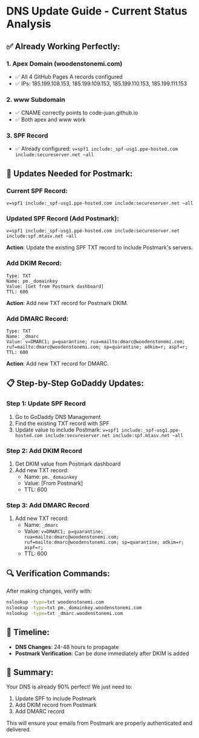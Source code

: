 # DNS Update Guide - Current Status Analysis

## **✅ Already Working Perfectly:**

### **1. Apex Domain (woodenstonemi.com)**
- ✅ All 4 GitHub Pages A records configured
- ✅ IPs: 185.199.108.153, 185.199.109.153, 185.199.110.153, 185.199.111.153

### **2. www Subdomain**
- ✅ CNAME correctly points to code-juan.github.io
- ✅ Both apex and www work

### **3. SPF Record**
- ✅ Already configured: `v=spf1 include:_spf-usg1.ppe-hosted.com include:secureserver.net ~all`

## **🔧 Updates Needed for Postmark:**

### **Current SPF Record:**
```
v=spf1 include:_spf-usg1.ppe-hosted.com include:secureserver.net ~all
```

### **Updated SPF Record (Add Postmark):**
```
v=spf1 include:_spf-usg1.ppe-hosted.com include:secureserver.net include:spf.mtasv.net ~all
```

**Action**: Update the existing SPF TXT record to include Postmark's servers.

### **Add DKIM Record:**
```
Type: TXT
Name: pm._domainkey
Value: [Get from Postmark dashboard]
TTL: 600
```

**Action**: Add new TXT record for Postmark DKIM.

### **Add DMARC Record:**
```
Type: TXT
Name: _dmarc
Value: v=DMARC1; p=quarantine; rua=mailto:dmarc@woodenstonemi.com; ruf=mailto:dmarc@woodenstonemi.com; sp=quarantine; adkim=r; aspf=r;
TTL: 600
```

**Action**: Add new TXT record for DMARC.

## **📋 Step-by-Step GoDaddy Updates:**

### **Step 1: Update SPF Record**
1. Go to GoDaddy DNS Management
2. Find the existing TXT record with SPF
3. Update value to include Postmark: `v=spf1 include:_spf-usg1.ppe-hosted.com include:secureserver.net include:spf.mtasv.net ~all`

### **Step 2: Add DKIM Record**
1. Get DKIM value from Postmark dashboard
2. Add new TXT record:
   - Name: `pm._domainkey`
   - Value: [From Postmark]
   - TTL: 600

### **Step 3: Add DMARC Record**
1. Add new TXT record:
   - Name: `_dmarc`
   - Value: `v=DMARC1; p=quarantine; rua=mailto:dmarc@woodenstonemi.com; ruf=mailto:dmarc@woodenstonemi.com; sp=quarantine; adkim=r; aspf=r;`
   - TTL: 600

## **🔍 Verification Commands:**

After making changes, verify with:
```bash
nslookup -type=txt woodenstonemi.com
nslookup -type=txt pm._domainkey.woodenstonemi.com
nslookup -type=txt _dmarc.woodenstonemi.com
```

## **📅 Timeline:**
- **DNS Changes**: 24-48 hours to propagate
- **Postmark Verification**: Can be done immediately after DKIM is added

## **🎯 Summary:**
Your DNS is already 90% perfect! We just need to:
1. Update SPF to include Postmark
2. Add DKIM record from Postmark
3. Add DMARC record

This will ensure your emails from Postmark are properly authenticated and delivered.
